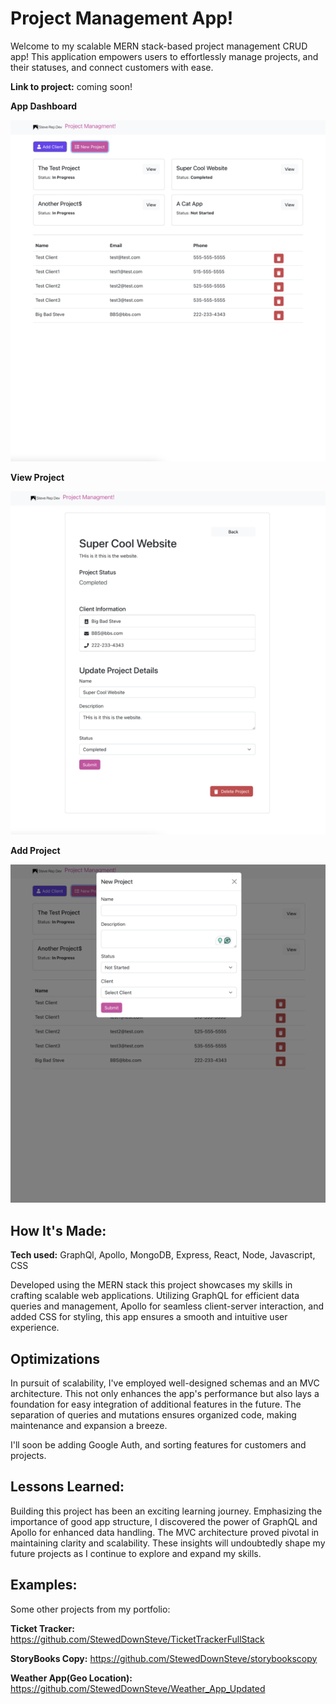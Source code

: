 # Project Management App!
Welcome to my scalable MERN stack-based project management CRUD app! This application empowers users to effortlessly manage projects, and their statuses, and connect customers with ease.

**Link to project:** coming soon!

**App Dashboard**

![app dash](https://github.com/StewedDownSteve/ProjectManagment_FS_App/blob/main/mgmt_app_dash_img.png)

**View Project**

![view project](https://github.com/StewedDownSteve/ProjectManagment_FS_App/blob/main/mgmt_app_project_img.png)

**Add Project**

![add project](https://github.com/StewedDownSteve/ProjectManagment_FS_App/blob/main/mgmt_app_add_img.png)

## How It's Made:

**Tech used:** GraphQl, Apollo, MongoDB, Express, React, Node, Javascript, CSS

Developed using the MERN stack this project showcases my skills in crafting scalable web applications. Utilizing GraphQL for efficient data queries and management, Apollo for seamless client-server interaction, and added CSS for styling, this app ensures a smooth and intuitive user experience.

## Optimizations
In pursuit of scalability, I've employed well-designed schemas and an MVC architecture. This not only enhances the app's performance but also lays a foundation for easy integration of additional features in the future. The separation of queries and mutations ensures organized code, making maintenance and expansion a breeze.

I'll soon be adding Google Auth, and sorting features for customers and projects.

## Lessons Learned:

Building this project has been an exciting learning journey. Emphasizing the importance of good app structure, I discovered the power of GraphQL and Apollo for enhanced data handling. The MVC architecture proved pivotal in maintaining clarity and scalability. These insights will undoubtedly shape my future projects as I continue to explore and expand my skills.

## Examples:
Some other projects from my portfolio:

**Ticket Tracker:** https://github.com/StewedDownSteve/TicketTrackerFullStack

**StoryBooks Copy:** https://github.com/StewedDownSteve/storybookscopy

**Weather App(Geo Location):** https://github.com/StewedDownSteve/Weather_App_Updated
